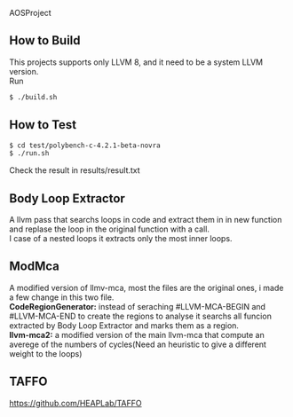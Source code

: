 AOSProject

## How to Build
This projects supports only LLVM 8, and it need to be a system LLVM version.<br/>
Run
```sh
$ ./build.sh
```

## How to Test
```sh
$ cd test/polybench-c-4.2.1-beta-novra
$ ./run.sh
```
Check the result in results/result.txt

## Body Loop Extractor
A llvm pass that searchs loops in code and extract them in in new function and replase the loop in the original function with a call.<br/>
I case of a nested loops it extracts only the most inner loops.

## ModMca
A modified version of llmv-mca, most the files are the original ones, i made a few change in this two file.<br/>
**CodeRegionGenerator:** instead of seraching #LLVM-MCA-BEGIN and #LLVM-MCA-END to create the regions to analyse it searchs all funcion extracted by Body Loop Extractor and marks them as a region.<br/>
**llvm-mca2:** a modified version of the main llvm-mca that compute an averege of the numbers of cycles(Need an heuristic to give a different weight to the loops)

## TAFFO
https://github.com/HEAPLab/TAFFO
